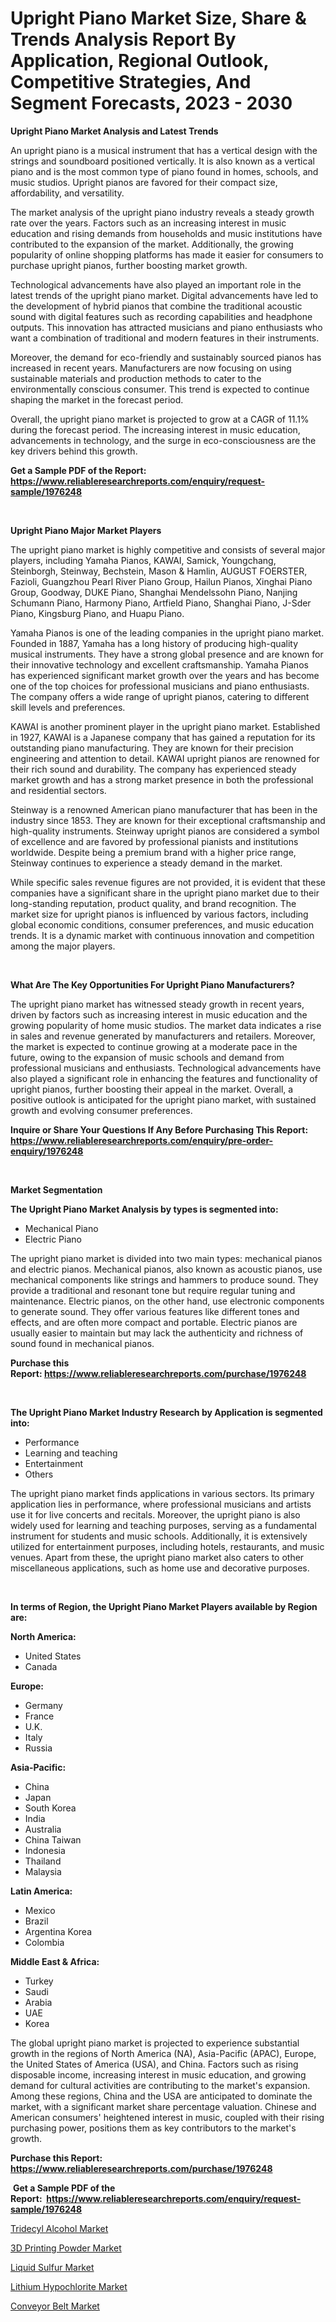 <p><h1>Upright Piano Market Size, Share & Trends Analysis Report By Application, Regional Outlook, Competitive Strategies, And Segment Forecasts, 2023 - 2030</h1></p><p><strong>Upright Piano Market Analysis and Latest Trends</strong></p>
<p><p>An upright piano is a musical instrument that has a vertical design with the strings and soundboard positioned vertically. It is also known as a vertical piano and is the most common type of piano found in homes, schools, and music studios. Upright pianos are favored for their compact size, affordability, and versatility.</p><p>The market analysis of the upright piano industry reveals a steady growth rate over the years. Factors such as an increasing interest in music education and rising demands from households and music institutions have contributed to the expansion of the market. Additionally, the growing popularity of online shopping platforms has made it easier for consumers to purchase upright pianos, further boosting market growth.</p><p>Technological advancements have also played an important role in the latest trends of the upright piano market. Digital advancements have led to the development of hybrid pianos that combine the traditional acoustic sound with digital features such as recording capabilities and headphone outputs. This innovation has attracted musicians and piano enthusiasts who want a combination of traditional and modern features in their instruments.</p><p>Moreover, the demand for eco-friendly and sustainably sourced pianos has increased in recent years. Manufacturers are now focusing on using sustainable materials and production methods to cater to the environmentally conscious consumer. This trend is expected to continue shaping the market in the forecast period.</p><p>Overall, the upright piano market is projected to grow at a CAGR of 11.1% during the forecast period. The increasing interest in music education, advancements in technology, and the surge in eco-consciousness are the key drivers behind this growth.</p></p>
<p><strong>Get a Sample PDF of the Report:&nbsp; <a href="https://www.reliableresearchreports.com/enquiry/request-sample/1976248">https://www.reliableresearchreports.com/enquiry/request-sample/1976248</a></strong></p>
<p>&nbsp;</p>
<p><strong>Upright Piano Major Market Players</strong></p>
<p><p>The upright piano market is highly competitive and consists of several major players, including Yamaha Pianos, KAWAI, Samick, Youngchang, Steinborgh, Steinway, Bechstein, Mason & Hamlin, AUGUST FOERSTER, Fazioli, Guangzhou Pearl River Piano Group, Hailun Pianos, Xinghai Piano Group, Goodway, DUKE Piano, Shanghai Mendelssohn Piano, Nanjing Schumann Piano, Harmony Piano, Artfield Piano, Shanghai Piano, J-Sder Piano, Kingsburg Piano, and Huapu Piano.</p><p>Yamaha Pianos is one of the leading companies in the upright piano market. Founded in 1887, Yamaha has a long history of producing high-quality musical instruments. They have a strong global presence and are known for their innovative technology and excellent craftsmanship. Yamaha Pianos has experienced significant market growth over the years and has become one of the top choices for professional musicians and piano enthusiasts. The company offers a wide range of upright pianos, catering to different skill levels and preferences.</p><p>KAWAI is another prominent player in the upright piano market. Established in 1927, KAWAI is a Japanese company that has gained a reputation for its outstanding piano manufacturing. They are known for their precision engineering and attention to detail. KAWAI upright pianos are renowned for their rich sound and durability. The company has experienced steady market growth and has a strong market presence in both the professional and residential sectors.</p><p>Steinway is a renowned American piano manufacturer that has been in the industry since 1853. They are known for their exceptional craftsmanship and high-quality instruments. Steinway upright pianos are considered a symbol of excellence and are favored by professional pianists and institutions worldwide. Despite being a premium brand with a higher price range, Steinway continues to experience a steady demand in the market.</p><p>While specific sales revenue figures are not provided, it is evident that these companies have a significant share in the upright piano market due to their long-standing reputation, product quality, and brand recognition. The market size for upright pianos is influenced by various factors, including global economic conditions, consumer preferences, and music education trends. It is a dynamic market with continuous innovation and competition among the major players.</p></p>
<p>&nbsp;</p>
<p><strong>What Are The Key Opportunities For Upright Piano Manufacturers?</strong></p>
<p><p>The upright piano market has witnessed steady growth in recent years, driven by factors such as increasing interest in music education and the growing popularity of home music studios. The market data indicates a rise in sales and revenue generated by manufacturers and retailers. Moreover, the market is expected to continue growing at a moderate pace in the future, owing to the expansion of music schools and demand from professional musicians and enthusiasts. Technological advancements have also played a significant role in enhancing the features and functionality of upright pianos, further boosting their appeal in the market. Overall, a positive outlook is anticipated for the upright piano market, with sustained growth and evolving consumer preferences.</p></p>
<p><strong>Inquire or Share Your Questions If Any Before Purchasing This Report: <a href="https://www.reliableresearchreports.com/enquiry/pre-order-enquiry/1976248">https://www.reliableresearchreports.com/enquiry/pre-order-enquiry/1976248</a></strong></p>
<p>&nbsp;</p>
<p><strong>Market Segmentation</strong></p>
<p><strong>The Upright Piano Market Analysis by types is segmented into:</strong></p>
<p><ul><li>Mechanical Piano</li><li>Electric Piano</li></ul></p>
<p><p>The upright piano market is divided into two main types: mechanical pianos and electric pianos. Mechanical pianos, also known as acoustic pianos, use mechanical components like strings and hammers to produce sound. They provide a traditional and resonant tone but require regular tuning and maintenance. Electric pianos, on the other hand, use electronic components to generate sound. They offer various features like different tones and effects, and are often more compact and portable. Electric pianos are usually easier to maintain but may lack the authenticity and richness of sound found in mechanical pianos.</p></p>
<p><strong>Purchase this Report:&nbsp;<a href="https://www.reliableresearchreports.com/purchase/1976248">https://www.reliableresearchreports.com/purchase/1976248</a></strong></p>
<p>&nbsp;</p>
<p><strong>The Upright Piano Market Industry Research by Application is segmented into:</strong></p>
<p><ul><li>Performance</li><li>Learning and teaching</li><li>Entertainment</li><li>Others</li></ul></p>
<p><p>The upright piano market finds applications in various sectors. Its primary application lies in performance, where professional musicians and artists use it for live concerts and recitals. Moreover, the upright piano is also widely used for learning and teaching purposes, serving as a fundamental instrument for students and music schools. Additionally, it is extensively utilized for entertainment purposes, including hotels, restaurants, and music venues. Apart from these, the upright piano market also caters to other miscellaneous applications, such as home use and decorative purposes.</p></p>
<p>&nbsp;</p>
<p><strong>In terms of Region, the Upright Piano Market Players available by Region are:</strong></p>
<p>
    <p> <strong> North America: </strong>
        <ul>
            <li>United States</li>
            <li>Canada</li>
        </ul>
        </p> 
    <p> <strong> Europe: </strong>
        <ul>
            <li>Germany</li>
            <li>France</li>
            <li>U.K.</li>
            <li>Italy</li>
            <li>Russia</li>
        </ul>
        </p> 
    <p> <strong> Asia-Pacific: </strong>
        <ul>
            <li>China</li>
            <li>Japan</li>
            <li>South Korea</li>
            <li>India</li>
            <li>Australia</li>
            <li>China Taiwan</li>
            <li>Indonesia</li>
            <li>Thailand</li>
            <li>Malaysia</li>
        </ul>
        </p> 
    <p> <strong> Latin America: </strong>
        <ul>
            <li>Mexico</li>
            <li>Brazil</li>
            <li>Argentina Korea</li>
            <li>Colombia</li>
        </ul>
        </p> 
    <p> <strong> Middle East & Africa: </strong>
        <ul>
            <li>Turkey</li>
            <li>Saudi</li>
            <li>Arabia</li>
            <li>UAE</li>
            <li>Korea</li>
        </ul>
    </p>
    </p>
<p><p>The global upright piano market is projected to experience substantial growth in the regions of North America (NA), Asia-Pacific (APAC), Europe, the United States of America (USA), and China. Factors such as rising disposable income, increasing interest in music education, and growing demand for cultural activities are contributing to the market's expansion. Among these regions, China and the USA are anticipated to dominate the market, with a significant market share percentage valuation. Chinese and American consumers' heightened interest in music, coupled with their rising purchasing power, positions them as key contributors to the market's growth.</p></p>
<p><strong>Purchase this Report: <a href="https://www.reliableresearchreports.com/purchase/1976248">https://www.reliableresearchreports.com/purchase/1976248</a></strong></p>
<p>&nbsp;<strong>Get a Sample PDF of the Report:&nbsp;&nbsp;<a href="https://www.reliableresearchreports.com/enquiry/request-sample/1976248">https://www.reliableresearchreports.com/enquiry/request-sample/1976248</a></strong></p>
<p><strong></strong></p>
<p><p><a href="https://github.com/BryceTownsendr/Market-Research-Report-List-2/blob/main/tridecyl-alcohol-market.md">Tridecyl Alcohol Market</a></p><p><a href="https://github.com/WillieWoodard/Market-Research-Report-List-2/blob/main/3d-printing-powder-market.md">3D Printing Powder Market</a></p><p><a href="https://github.com/RickHolmes3/Market-Research-Report-List-2/blob/main/liquid-sulfur-market.md">Liquid Sulfur Market</a></p><p><a href="https://github.com/CliffMedina6/Market-Research-Report-List-2/blob/main/lithium-hypochlorite-market.md">Lithium Hypochlorite Market</a></p><p><a href="https://github.com/PeterParrish5/Market-Research-Report-List-2/blob/main/conveyor-belt-market.md">Conveyor Belt Market</a></p></p>